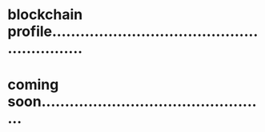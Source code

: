 # blockchain profile............................................................
# coming soon.................................................
